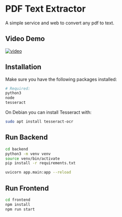 # PDF Text Extractor
A simple service and web to convert any pdf to text.

## Video Demo
[![video](https://img.youtube.com/vi/F8zwCKWGeJQ/maxresdefault.jpg)](https://www.youtube.com/watch?v=F8zwCKWGeJQ)

## Installation

Make sure you have the following packages installed:

```bash
# Required:
python3
node
tesseract
```

On Debian you can install Tesseract with:

```bash
sudo apt install tesseract-ocr
```

## Run Backend

```bash
cd backend
python3 -m venv venv
source venv/bin/activate
pip install -r requirements.txt

uvicorn app.main:app --reload
```

## Run Frontend

```bash
cd frontend
npm install
npm run start
```


